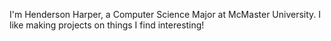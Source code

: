 I'm Henderson Harper, a Computer Science Major at McMaster University. I like making projects on things I find interesting!

<!---
Henderson-Harper/Henderson-Harper is a ✨ special ✨ repository because its `README.md` (this file) appears on your GitHub profile.
You can click the Preview link to take a look at your changes.
--->
